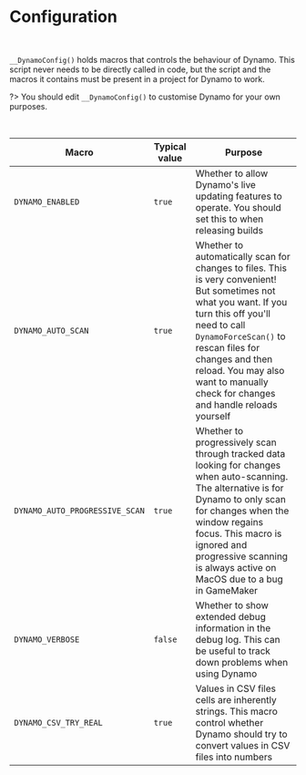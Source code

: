 # Configuration

&nbsp;

`__DynamoConfig()` holds macros that controls the behaviour of Dynamo. This script never needs to be directly called in code, but the script and the macros it contains must be present in a project for Dynamo to work.

?> You should edit `__DynamoConfig()` to customise Dynamo for your own purposes.

&nbsp;

|Macro                         |Typical value|Purpose                                                                                                                                                                                                                                                                                            |
|------------------------------|-------------|---------------------------------------------------------------------------------------------------------------------------------------------------------------------------------------------------------------------------------------------------------------------------------------------------|
|`DYNAMO_ENABLED`              |`true`       |Whether to allow Dynamo's live updating features to operate. You should set this to <false> when releasing builds                                                                                                                                                                                  |
|`DYNAMO_AUTO_SCAN`            |`true`       |Whether to automatically scan for changes to files. This is very convenient! But sometimes not what you want. If you turn this off you'll need to call `DynamoForceScan()` to rescan files for changes and then reload. You may also want to manually check for changes and handle reloads yourself|
|`DYNAMO_AUTO_PROGRESSIVE_SCAN`|`true`       |Whether to progressively scan through tracked data looking for changes when auto-scanning. The alternative is for Dynamo to only scan for changes when the window regains focus. This macro is ignored and progressive scanning is always active on MacOS due to a bug in GameMaker                |
|`DYNAMO_VERBOSE`              |`false`      |Whether to show extended debug information in the debug log. This can be useful to track down problems when using Dynamo                                                                                                                                                                           |
|`DYNAMO_CSV_TRY_REAL`         |`true`       |Values in CSV files cells are inherently strings. This macro control whether Dynamo should try to convert values in CSV files into numbers                                                                                                                                                         |